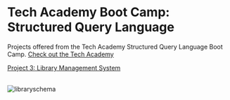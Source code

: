 # Tech Academy Boot Camp: Structured Query Language

 Projects offered from the Tech Academy Structured Query Language Boot Camp.
 [Check out the Tech Academy](https://www.learncodinganywhere.com/)

[Project 3: Library Management System](https://github.com/thejosharsen/tech-academy/tree/main/SQL/LibraryManagementSystem) <br/> <br/>

![libraryschema](https://user-images.githubusercontent.com/80072793/129566210-3cd26923-9065-4736-821a-e019d91cf198.png)
